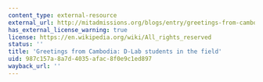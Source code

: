 ```yaml
---
content_type: external-resource
external_url: http://mitadmissions.org/blogs/entry/greetings-from-cambodia-d-lab-students-in-the-field
has_external_license_warning: true
license: https://en.wikipedia.org/wiki/All_rights_reserved
status: ''
title: 'Greetings from Cambodia: D-Lab students in the field'
uid: 987c157a-8a7d-4035-afac-8f0e9c1ed897
wayback_url: ''
---
```

